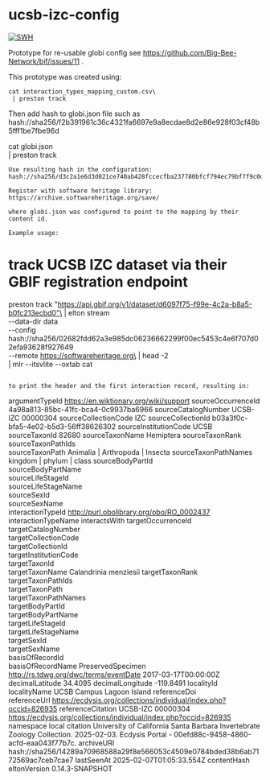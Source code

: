 # ucsb-izc-config
[![SWH](https://archive.softwareheritage.org/badge/origin/https://github.com/seltmann/elton-config-for-gbif-bees/)](https://archive.softwareheritage.org/browse/origin/?origin_url=https://github.com/seltmann/elton-config-for-gbif-bees)

Prototype for re-usable globi config see https://github.com/Big-Bee-Network/bif/issues/11 .

This prototype was created using:

```
cat interaction_types_mapping_custom.csv\
 | preston track 
 ```
 
 Then add hash to globi.json file such as hash://sha256/f2b391961c36c4321fa6697e9a8ecdae8d2e86e928f03cf48b5fff1be7fbe96d
 
cat globi.json\
 | preston track

```
Use resulting hash in the configuration: hash://sha256/d3c2a1e6d3d021ce740ab428fccecfba237780bfcf794ec79bf7f9c0d7371a05

Register with software heritage library: https://archive.softwareheritage.org/save/

where globi.json was configured to point to the mapping by their content id. 

Example usage:

```
# track UCSB IZC dataset via their GBIF registration endpoint
preston track "https://api.gbif.org/v1/dataset/d6097f75-f99e-4c2a-b8a5-b0fc213ecbd0"\
 | elton stream\
 --data-dir data\
 --config hash://sha256/02682fdd62a3e985dc06236662299f00ec5453c4e6f707d02efa93628f927649\
 --remote https://softwareheritage.org\
 | head -2\
 | mlr --itsvlite --oxtab cat
```

to print the header and the first interaction record, resulting in:

```
argumentTypeId                         https://en.wiktionary.org/wiki/support
sourceOccurrenceId                     4a98a813-85bc-41fc-bca4-0c9937ba6966
sourceCatalogNumber                    UCSB-IZC 00000304
sourceCollectionCode                   IZC
sourceCollectionId                     b03a3f0c-bfa5-4e02-b5d3-56ff38626302
sourceInstitutionCode                  UCSB
sourceTaxonId                          82680
sourceTaxonName                        Hemiptera
sourceTaxonRank                        
sourceTaxonPathIds                     
sourceTaxonPath                        Animalia | Arthropoda | Insecta
sourceTaxonPathNames                   kingdom | phylum | class
sourceBodyPartId                       
sourceBodyPartName                     
sourceLifeStageId                      
sourceLifeStageName                    
sourceSexId                            
sourceSexName                          
interactionTypeId                      http://purl.obolibrary.org/obo/RO_0002437
interactionTypeName                    interactsWith
targetOccurrenceId                     
targetCatalogNumber                    
targetCollectionCode                   
targetCollectionId                     
targetInstitutionCode                  
targetTaxonId                          
targetTaxonName                        Calandrinia menziesii
targetTaxonRank                        
targetTaxonPathIds                     
targetTaxonPath                        
targetTaxonPathNames                   
targetBodyPartId                       
targetBodyPartName                     
targetLifeStageId                      
targetLifeStageName                    
targetSexId                            
targetSexName                          
basisOfRecordId                        
basisOfRecordName                      PreservedSpecimen
http://rs.tdwg.org/dwc/terms/eventDate 2017-03-17T00:00:00Z
decimalLatitude                        34.4095
decimalLongitude                       -119.8491
localityId                             
localityName                           UCSB Campus Lagoon Island
referenceDoi                           
referenceUrl                           https://ecdysis.org/collections/individual/index.php?occid=826935
referenceCitation                      UCSB-IZC 00000304 https://ecdysis.org/collections/individual/index.php?occid=826935
namespace                              local
citation                               University of California Santa Barbara Invertebrate Zoology Collection. 2025-02-03. Ecdysis Portal - 00efd88c-9458-4860-acfd-eaa043f77b7c.
archiveURI                             hash://sha256/14289a70968588a29f8e566053c4509e0784bded38b6ab7172569ac7ceb7cae7
lastSeenAt                             2025-02-07T01:05:33.554Z
contentHash                            
eltonVersion                           0.14.3-SNAPSHOT
```


